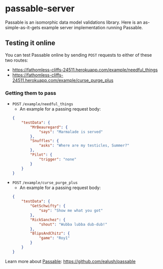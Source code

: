 # passable-server

Passable is an isomorphic data model validations library.
Here is an as-simple-as-it-gets example server implementation running Passable.

## Testing it online
You can test Passable online by sending `POST` requests to either of these two routes:
* https://fathomless-cliffs-24511.herokuapp.com/example/needful_things
* https://fathomless-cliffs-24511.herokuapp.com/example/curse_purge_plus

### Getting them to pass
* `POST` `/example/needful_things`
    * An example for a passing request body:
    ```json
    {
        "testData": {
            "MrBeauregard": {
                "says": "Marmalade is served"
            },
            "Snuffles": {
                "asks": "Where are my testicles, Summer?"
            },
            "Pilot": {
                "trigger": "none"
            }
        }
    }
    ```
* `POST` `/example/curse_purge_plus`
    * An example for a passing request body:
    ```json
    {
        "testData": {
            "GetSchwifty": {
                "say": "Show me what you got"
            },
            "RickSanchez": {
                "shout": "Wubba lubba dub-dub!"
            },
            "BlipsAndChitz": {
                "game": "Roy1"
            }
        }
    }
    ```

Learn more about [Passable](https://github.com/ealush/passable): https://github.com/ealush/passable
